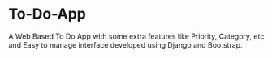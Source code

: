 # To-Do-App
A Web Based To Do App with some extra features like Priority, Category, etc and Easy to manage interface developed using Django and Bootstrap.
